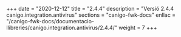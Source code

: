 +++
date        = "2020-12-12"
title       = "2.4.4"
description = "Versió 2.4.4 canigo.integration.antivirus"
sections    = "canigo-fwk-docs"
enllac		= "/canigo-fwk-docs/documentacio-llibreries/canigo.integration.antivirus/2.4.4/"
weight		= 7
+++
